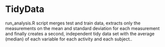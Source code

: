 TidyData
========

run_analysis.R script merges test and train data, extracts only the measurements on the mean and standard deviation for each measurement and finally creates a second, independent tidy data set with the average (median) of each variable for each activity and each subject..

